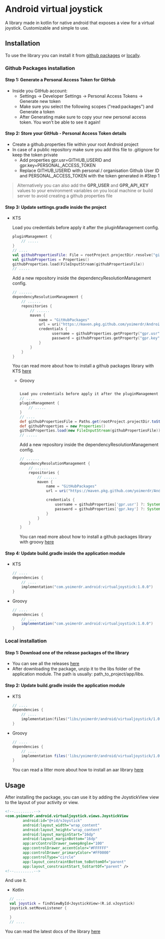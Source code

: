 
# Android virtual joystick

A library made in kotlin for native android that exposes a view for a virtual joystick. Customizable and simple to use.

## Installation

To use the library you can install it from [github packages](#github-packages-installation) or [locally](#local-installation).

### Github Packages installation

#### Step 1: Generate a Personal Access Token for GitHub

* Inside you GitHub account:
  * Settings -> Developer Settings -> Personal Access Tokens -> Generate new token
  * Make sure you select the following scopes ("read:packages") and Generate a token
  * After Generating make sure to copy your new personal access token. You won’t be able to see it again!

#### Step 2: Store your GitHub - Personal Access Token details

* Create a github.properties file within your root Android project
* In case of a public repository make sure you add this file to .gitignore for keep the token private
  * Add properties gpr.usr=GITHUB_USERID and gpr.key=PERSONAL_ACCESS_TOKEN
  * Replace GITHUB_USERID with personal / organisation Github User ID and PERSONAL_ACCESS_TOKEN with the token generated in #Step 1
> Alternatively you can also add the **GPR_USER** and **GPR_API_KEY** values to your environment variables on you local machine or build server to avoid creating a github properties file

#### Step 3: Update settings.gradle inside the project
* KTS

  Load you credentials before apply it after the pluginManagement config.
  ```kts
  pluginManagement {
      // .....
  }
  // ....
  val githubPropertiesFile: File = rootProject.projectDir.resolve("github.properties");
  val githubProperties = Properties()
  githubProperties.load(FileInputStream(githubPropertiesFile))
  // .....
  ```
  Add a new repository inside the dependencyResolutionManagement config.
  
  ```kts
  // ......
  dependencyResolutionManagement {
      // ......
      repositories {
          // ......
          maven {
              name = "GitHubPackages"
              url = uri("https://maven.pkg.github.com/yoimerdr/AndroidVirtualJoystick")
              credentials {
                    username = githubProperties.getProperty("gpr.usr") ?: System.getenv("GPR_USER")
                    password = githubProperties.getProperty("gpr.key") ?: System.getenv("GPR_API_KEY")
              }
          }
      }
  }
  ```
  You can read more about how to install a github packages library with KTS [here](https://github.com/enefce/AndroidLibrary-GPR-KDSL?tab=readme-ov-file#using-a-library-from-the-github-packages)
  * Groovy
    ```gradle
  
    Load you credentials before apply it after the pluginManagement config.
    // ....
    pluginManagement {
        // .....
    }
    // ....
    def githubPropertiesFile = Paths.get(rootProject.projectDir.toString(), "github.properties").toFile()
    def githubProperties = new Properties()
    githubProperties.load(new FileInputStream(githubPropertiesFile))
    // .....
    ```
    Add a new repository inside the dependencyResolutionManagement config.

    ```gradle
    // ......
    dependencyResolutionManagement {
        // ......
        repositories {
            // ......
            maven {
                name = "GitHubPackages"
                url = uri("https://maven.pkg.github.com/yoimerdr/AndroidVirtualJoystick")
  
                credentials {
                    username = githubProperties['gpr.usr'] ?: System.getenv("GPR_USER")
                    password = githubProperties['gpr.key'] ?: System.getenv("GPR_API_KEY")
                }
            }
        }
    }
    ```
    You can read more about how to install a github packages library with groovy [here](https://github.com/enefce/AndroidLibraryForGitHubPackagesDemo?tab=readme-ov-file#using-a-library-from-the-github-package-registry)

#### Step 4: Update build.gradle inside the application module

* KTS
  ```kts
  // ....
  dependencies {
      // ....
      implementation("com.yoimerdr.android:virtualjoystick:1.0.0")
  }
  ```
  
* Groovy
  ```gradle
  // ....
  dependencies {
      // ....
      implementation("com.yoimerdr.android:virtualjoystick:1.0.0")
  }
  ```

### Local installation

#### Step 1: Download one of the release packages of the library
* You can see all the releases [here](https://github.com/yoimerdr/AndroidVirtualJoystick/releases/)
* After downloading the package, unzip it to the libs folder of the application module. The path is usually: path_to_project/app/libs.

#### Step 2: Update build.gradle inside the application module
* KTS
  ```kts
  // ....
  dependencies {
      // ....
      implementation(files("libs/yoimerdr/android/virtualjoystick/1.0.0/virtualjoystick-1.0.0.aar"))
  }
  ```
* Groovy
  ```gradle
  // ....
  dependencies {
      // ....
      implementation files('libs/yoimerdr/android/virtualjoystick/1.0.0/virtualjoystick-1.0.0.aar')
  }
  ```
  You can read a litter more about how to install an aar library [here](https://developer.android.com/studio/projects/android-library#psd-add-aar-jar-dependency)

## Usage

After installing the package, you can use it by adding the JoystickView view to the layout of your activity or view.

```xml
<!--.........-->
<com.yoimerdr.android.virtualjoystick.views.JoystickView
        android:id="@+id/vJoystick"
        android:layout_width="wrap_content"
        android:layout_height="wrap_content"
        android:layout_marginStart="16dp"
        android:layout_marginBottom="16dp"
        app:arcControlDrawer_sweepAngle="100"
        app:controlDrawer_accentColor="#FFFFFF"
        app:controlDrawer_primaryColor="#FF0000"
        app:controlType="circle"
        app:layout_constraintBottom_toBottomOf="parent"
        app:layout_constraintStart_toStartOf="parent" />
<!--.........-->
```

And use it.

* Kotlin
```kotlin
  // ....
  val joystick = findViewById<JoystickView>(R.id.vJoystick)
  joystick.setMoveListener {
  
  }
  // ....
  ```

You can read the latest docs of the library [here](https://yoimerdr.github.io/AndroidVirtualJoystick/docs/1.0.0/index.html)